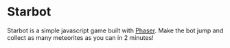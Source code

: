 # Starbot

Starbot is a simple javascript game built with [Phaser](http://phaser.io). Make the bot jump and collect as many meteorites as you can in 2 minutes!
